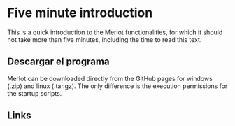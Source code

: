 # Five minute introduction

This is a quick introduction to the Merlot functionalities, for which it should not take more than five minutes, including the time to read this text.

## Descargar el programa

Merlot can be downloaded directly from the GitHub pages for windows (.zip) and linux (.tar.gz). The only difference is the execution permissions for the startup scripts. 



## 

## Links
